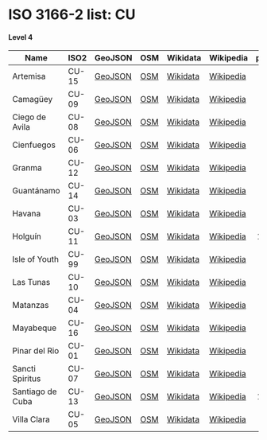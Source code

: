 # ISO 3166-2 list: CU


#### Level 4
Name | ISO2 | GeoJSON | OSM | Wikidata | Wikipedia | population 
--- | --- | --- | --- | --- | --- | --: 
Artemisa | CU-15 | [GeoJSON](../../export/geojson/q8/iso2/CU/CU-15.geojson) | [OSM](https://www.openstreetmap.org/relation/2576644) | [Wikidata](https://www.wikidata.org/wiki/Q115325) | [Wikipedia](http://en.wikipedia.org/wiki/es%3AProvincia%20de%20Artemisa) | 494,631
Camagüey | CU-09 | [GeoJSON](../../export/geojson/q8/iso2/CU/CU-09.geojson) | [OSM](https://www.openstreetmap.org/relation/1854630) | [Wikidata](https://www.wikidata.org/wiki/Q215147) | [Wikipedia](http://en.wikipedia.org/wiki/es%3AProvincia%20de%20Camag%C3%BCey) | 782,458
Ciego de Avila | CU-08 | [GeoJSON](../../export/geojson/q8/iso2/CU/CU-08.geojson) | [OSM](https://www.openstreetmap.org/relation/1854631) | [Wikidata](https://www.wikidata.org/wiki/Q220692) | [Wikipedia](http://en.wikipedia.org/wiki/es%3AProvincia%20de%20Ciego%20de%20%C3%81vila) | 422,576
Cienfuegos | CU-06 | [GeoJSON](../../export/geojson/q8/iso2/CU/CU-06.geojson) | [OSM](https://www.openstreetmap.org/relation/1854632) | [Wikidata](https://www.wikidata.org/wiki/Q115444) | [Wikipedia](http://en.wikipedia.org/wiki/es%3AProvincia%20de%20Cienfuegos) | 404,228
Granma | CU-12 | [GeoJSON](../../export/geojson/q8/iso2/CU/CU-12.geojson) | [OSM](https://www.openstreetmap.org/relation/1854633) | [Wikidata](https://www.wikidata.org/wiki/Q115046) | [Wikipedia](http://en.wikipedia.org/wiki/es%3AProvincia%20de%20Granma) | 835,675
Guantánamo | CU-14 | [GeoJSON](../../export/geojson/q8/iso2/CU/CU-14.geojson) | [OSM](https://www.openstreetmap.org/relation/1854634) | [Wikidata](https://www.wikidata.org/wiki/Q115319) | [Wikipedia](http://en.wikipedia.org/wiki/es%3AProvincia%20de%20Guant%C3%A1namo) | 515,428
Havana | CU-03 | [GeoJSON](../../export/geojson/q8/iso2/CU/CU-03.geojson) | [OSM](https://www.openstreetmap.org/relation/1854615) | [Wikidata](https://www.wikidata.org/wiki/Q12588) | [Wikipedia](http://en.wikipedia.org/wiki/es%3AProvincia%20de%20La%20Habana) | 
Holguín | CU-11 | [GeoJSON](../../export/geojson/q8/iso2/CU/CU-11.geojson) | [OSM](https://www.openstreetmap.org/relation/1854635) | [Wikidata](https://www.wikidata.org/wiki/Q115302) | [Wikipedia](http://en.wikipedia.org/wiki/es%3AProvincia%20de%20Holgu%C3%ADn) | 1,037,161
Isle of Youth | CU-99 | [GeoJSON](../../export/geojson/q8/iso2/CU/CU-99.geojson) | [OSM](https://www.openstreetmap.org/relation/1854614) | [Wikidata](https://www.wikidata.org/wiki/Q115027) | [Wikipedia](http://en.wikipedia.org/wiki/es%3AIsla%20de%20la%20Juventud) | 84,263
Las Tunas | CU-10 | [GeoJSON](../../export/geojson/q8/iso2/CU/CU-10.geojson) | [OSM](https://www.openstreetmap.org/relation/1854636) | [Wikidata](https://www.wikidata.org/wiki/Q115334) | [Wikipedia](http://en.wikipedia.org/wiki/es%3AProvincia%20de%20Las%20Tunas) | 532,645
Matanzas | CU-04 | [GeoJSON](../../export/geojson/q8/iso2/CU/CU-04.geojson) | [OSM](https://www.openstreetmap.org/relation/1854616) | [Wikidata](https://www.wikidata.org/wiki/Q115438) | [Wikipedia](http://en.wikipedia.org/wiki/en%3AMatanzas%20Province) | 690,113
Mayabeque | CU-16 | [GeoJSON](../../export/geojson/q8/iso2/CU/CU-16.geojson) | [OSM](https://www.openstreetmap.org/relation/2579313) | [Wikidata](https://www.wikidata.org/wiki/Q115310) | [Wikipedia](http://en.wikipedia.org/wiki/es%3AProvincia%20Mayabeque) | 380,274
Pinar del Rio | CU-01 | [GeoJSON](../../export/geojson/q8/iso2/CU/CU-01.geojson) | [OSM](https://www.openstreetmap.org/relation/1854617) | [Wikidata](https://www.wikidata.org/wiki/Q115497) | [Wikipedia](http://en.wikipedia.org/wiki/es%3AProvincia%20de%20Pinar%20del%20R%C3%ADo) | 587,026
Sancti Spiritus | CU-07 | [GeoJSON](../../export/geojson/q8/iso2/CU/CU-07.geojson) | [OSM](https://www.openstreetmap.org/relation/1923793) | [Wikidata](https://www.wikidata.org/wiki/Q115441) | [Wikipedia](http://en.wikipedia.org/wiki/es%3AProvincia%20de%20Sancti%20Sp%C3%ADritus) | 463,458
Santiago de Cuba | CU-13 | [GeoJSON](../../export/geojson/q8/iso2/CU/CU-13.geojson) | [OSM](https://www.openstreetmap.org/relation/1854638) | [Wikidata](https://www.wikidata.org/wiki/Q234200) | [Wikipedia](http://en.wikipedia.org/wiki/es%3AProvincia%20de%20Santiago%20de%20Cuba) | 1,047,015
Villa Clara | CU-05 | [GeoJSON](../../export/geojson/q8/iso2/CU/CU-05.geojson) | [OSM](https://www.openstreetmap.org/relation/1923804) | [Wikidata](https://www.wikidata.org/wiki/Q115434) | [Wikipedia](http://en.wikipedia.org/wiki/es%3AProvincia%20de%20Villa%20Clara) | 803,562

